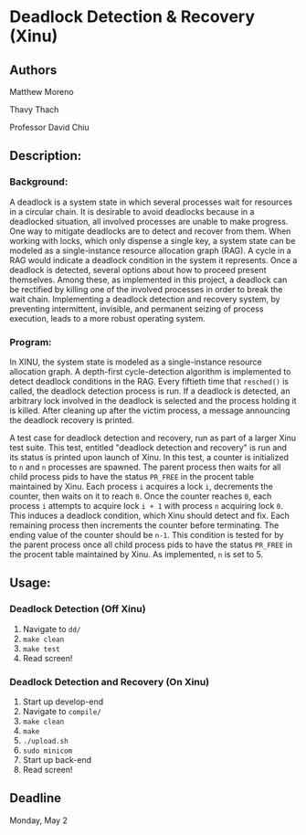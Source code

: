 # Deadlock Detection & Recovery (Xinu)

## Authors
Matthew Moreno

Thavy Thach

Professor David Chiu

## Description:

### Background:
A deadlock is a system state in which several processes wait for resources in a circular chain.
It is desirable to avoid deadlocks because in a deadlocked situation, all involved processes are unable to make progress.
One way to mitigate deadlocks are to detect and recover from them.
When working with locks, which only dispense a single key, a system state can be modeled as a single-instance resource allocation graph (RAG).
A cycle in a RAG would indicate a deadlock condition in the system it represents.
Once a deadlock is detected, several options about how to proceed present themselves.
Among these, as implemented in this project, a deadlock can be rectified by killing one of the involved processes in order to break the wait chain.
Implementing a deadlock detection and recovery system, by preventing intermittent, invisible, and permanent seizing of process execution, leads to a more robust operating system.

### Program:
In XINU, the system state is modeled as a single-instance resource allocation graph.
A depth-first cycle-detection algorithm is implemented to detect deadlock conditions in the RAG.
Every fiftieth time that `resched()` is called, the deadlock detection process is run.
If a deadlock is detected, an arbitrary lock involved in the deadlock is selected and the process holding it is killed.
After cleaning up after the victim process, a message announcing the deadlock recovery is printed.

A test case for deadlock detection and recovery, run as part of a larger Xinu test suite.
This test, entitled "deadlock detection and recovery" is run and its status is printed upon launch of Xinu.
In this test, a counter is initialized to `n` and `n` processes are spawned.
The parent process then waits for all child process pids to have the status `PR_FREE` in the procent table maintained by Xinu.
Each process `i` acquires a lock `i`, decrements the counter, then waits on it to reach `0`.
Once the counter reaches `0`, each process `i` attempts to acquire lock `i + 1` with process `n` acquiring lock `0`.
This induces a deadlock condition, which Xinu should detect and fix.
Each remaining process then increments the counter before terminating.
The ending value of the counter should be `n-1`.
This condition is tested for by the parent process once all child process pids to have the status `PR_FREE` in the procent table maintained by Xinu.
As implemented, `n` is set to 5.

## Usage:

### Deadlock Detection (Off Xinu)
1. Navigate to `dd/`
2. `make clean`
3. `make test`
4. Read screen!

### Deadlock Detection and Recovery (On Xinu)
1. Start up develop-end
2. Navigate to `compile/`
3. `make clean`
4. `make`
5. `./upload.sh`
6. `sudo minicom`
7. Start up back-end
8. Read screen!

## Deadline
Monday, May 2
